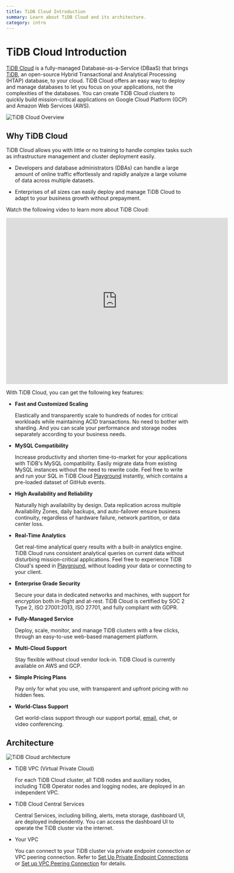 ```yaml
---
title: TiDB Cloud Introduction
summary: Learn about TiDB Cloud and its architecture.
category: intro
---
```


# TiDB Cloud Introduction

[TiDB Cloud](https://www.pingcap.com/tidb-cloud/) is a fully-managed Database-as-a-Service (DBaaS) that brings [TiDB](https://docs.pingcap.com/tidb/stable/overview), an open-source Hybrid Transactional and Analytical Processing (HTAP) database, to your cloud. TiDB Cloud offers an easy way to deploy and manage databases to let you focus on your applications, not the complexities of the databases. You can create TiDB Cloud clusters to quickly build mission-critical applications on Google Cloud Platform (GCP) and Amazon Web Services (AWS).

![TiDB Cloud Overview](https://download.pingcap.com/images/docs/tidb-cloud/tidb-cloud-overview.png)

## Why TiDB Cloud

TiDB Cloud allows you with little or no training to handle complex tasks such as infrastructure management and cluster deployment easily.

- Developers and database administrators (DBAs) can handle a large amount of online traffic effortlessly and rapidly analyze a large volume of data across multiple datasets.

- Enterprises of all sizes can easily deploy and manage TiDB Cloud to adapt to your business growth without prepayment.

Watch the following video to learn more about TiDB Cloud:

<iframe width="600" height="450" src="https://www.youtube.com/embed/skCV9BEmjbo" title="Why TiDB Cloud?" frameborder="0" allow="accelerometer; autoplay; clipboard-write; encrypted-media; gyroscope; picture-in-picture" enablejsapi="true" allowfullscreen></iframe>

With TiDB Cloud, you can get the following key features:

- **Fast and Customized Scaling**

    Elastically and transparently scale to hundreds of nodes for critical workloads while maintaining ACID transactions. No need to bother with sharding. And you can scale your performance and storage nodes separately according to your business needs.

- **MySQL Compatibility**

    Increase productivity and shorten time-to-market for your applications with TiDB's MySQL compatibility. Easily migrate data from existing MySQL instances without the need to rewrite code. Feel free to write and run your SQL in TiDB Cloud [Playground](/tidb-cloud/tidb-cloud-glossary.md#playground) instantly, which contains a pre-loaded dataset of GitHub events.

- **High Availability and Reliability**

    Naturally high availability by design. Data replication across multiple Availability Zones, daily backups, and auto-failover ensure business continuity, regardless of hardware failure, network partition, or data center loss.

- **Real-Time Analytics**

    Get real-time analytical query results with a built-in analytics engine. TiDB Cloud runs consistent analytical queries on current data without disturbing mission-critical applications. Feel free to experience TiDB Cloud's speed in [Playground](/tidb-cloud/tidb-cloud-glossary.md#playground), without loading your data or connecting to your client.

- **Enterprise Grade Security**

    Secure your data in dedicated networks and machines, with support for encryption both in-flight and at-rest. TiDB Cloud is certified by SOC 2 Type 2, ISO 27001:2013, ISO 27701, and fully compliant with GDPR.

- **Fully-Managed Service**

    Deploy, scale, monitor, and manage TiDB clusters with a few clicks, through an easy-to-use web-based management platform.

- **Multi-Cloud Support**

    Stay flexible without cloud vendor lock-in. TiDB Cloud is currently available on AWS and GCP.

- **Simple Pricing Plans**

    Pay only for what you use, with transparent and upfront pricing with no hidden fees.

- **World-Class Support**

    Get world-class support through our support portal, <a href="mailto:tidbcloud-support@pingcap.com">email</a>, chat, or video conferencing.

## Architecture

![TiDB Cloud architecture](https://download.pingcap.com/images/docs/tidb-cloud/tidb-cloud-architecture.png)

- TiDB VPC (Virtual Private Cloud)

    For each TiDB Cloud cluster, all TiDB nodes and auxiliary nodes, including TiDB Operator nodes and logging nodes, are deployed in an independent VPC.

- TiDB Cloud Central Services

    Central Services, including billing, alerts, meta storage, dashboard UI, are deployed independently. You can access the dashboard UI to operate the TiDB cluster via the internet.

- Your VPC

    You can connect to your TiDB cluster via private endpoint connection or VPC peering connection. Refer to [Set Up Private Endpoint Connections](/tidb-cloud/set-up-private-endpoint-connections.md) or [Set up VPC Peering Connection](/tidb-cloud/set-up-vpc-peering-connections.md) for details.
